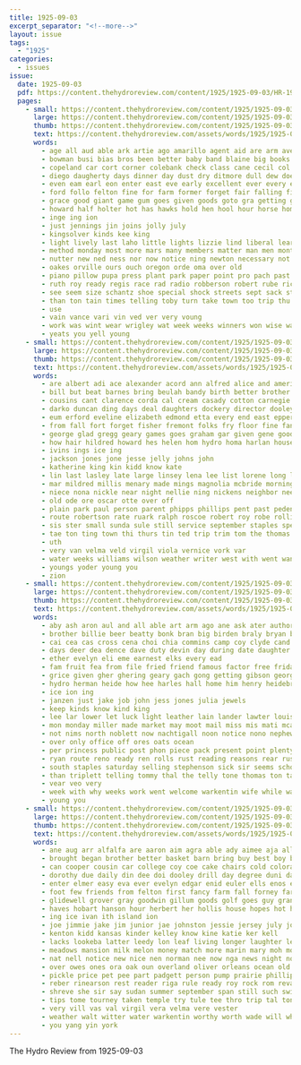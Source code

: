 ```yaml
---
title: 1925-09-03
excerpt_separator: "<!--more-->"
layout: issue
tags:
  - "1925"
categories:
  - issues
issue:
  date: 1925-09-03
  pdf: https://content.thehydroreview.com/content/1925/1925-09-03/HR-1925-09-03.pdf
  pages:
    - small: https://content.thehydroreview.com/content/1925/1925-09-03/small/HR-1925-09-03-01.jpg
      large: https://content.thehydroreview.com/content/1925/1925-09-03/large/HR-1925-09-03-01.jpg
      thumb: https://content.thehydroreview.com/content/1925/1925-09-03/thumbnails/HR-1925-09-03-01.jpg
      text: https://content.thehydroreview.com/assets/words/1925/1925-09-03/HR-1925-09-03-01.txt
      words:
        - age all aud able ark artie ago amarillo agent aid are arm ave ange and
        - bowman busi bias bros been better baby band blaine big books bie but balls both best bar bank bert back business bool bon boll bein boys bull begun
        - copeland car cort corner colebank check class cane cecil col county care cot clown chari charter chief carnegie carnival can cousin clinton cattle colorado call clark chamber cotton cash child chance come cold colle chew carl city
        - diego daugherty days dinner day dust dry ditmore dull dew does director date ding dollar dress dunn deal death
        - even eam earl eon enter east eve early excellent ever every ent est
        - ford follo felton fine for farm former forget fair falling fields favor free first fights from fame few fer fall fin friends fails friday
        - grace good giant game gum goes given goods goto gra getting ground gave georges gains going
        - howard half holter hot has hawks hold hen hool hour horse home hand hey hinton hydro high henry him hatfield heard her herald how had hon health horn husband herndon held
        - inge ing ion
        - just jennings jin joins jolly july
        - kingsolver kinds kee king
        - light lively last laho little lights lizzie lind liberal learn lay lime live likely line list lea leaf left lak
        - method monday most more mars many members matter man men mont much mula mere matters merchant mel march morris match merry mil miles mattar mill mules may music med made mean mackey miss main
        - nutter new ned ness nor now notice ning newton necessary not numbers night
        - oakes orville ours ouch oregon orde oma over old
        - piano pillow pupa press plant park paper point pro pach past pulling power pay pretty ports paris present plants pound pest per part pounds
        - ruth roy ready regis race rad radio robberson robert rube richert reuben rain
        - see seem size schantz shoe special shock streets sept sack stock silk sons swe seay set senator second strong summer selves san shows spring stockton store show south state shape still scott she school sunday saturday sis star such sting september seven service
        - than ton tain times telling toby turn take town too trip thu them tall test thomas the tate tin texas then thing tom tal tor tary toll
        - use
        - vain vance vari vin ved ver very voung
        - work was wint wear wrigley wat week weeks winners won wise wader wing wares water well went way while worm weal will weatherford wren white west why wire with war worms winter
        - yeats you yell young
    - small: https://content.thehydroreview.com/content/1925/1925-09-03/small/HR-1925-09-03-02.jpg
      large: https://content.thehydroreview.com/content/1925/1925-09-03/large/HR-1925-09-03-02.jpg
      thumb: https://content.thehydroreview.com/content/1925/1925-09-03/thumbnails/HR-1925-09-03-02.jpg
      text: https://content.thehydroreview.com/assets/words/1925/1925-09-03/HR-1925-09-03-02.txt
      words:
        - are albert adi ace alexander acord ann alfred alice and american arnett all anna
        - bill but beat barnes bring beulah bandy birth better brother bartgis been blum baby barrett bob bale benny business bennie ball bar buy bus boys born back bryan board bride
        - cousins cant clarence corda cal cream casady cotton carnegie castle cloud charles cake can clinton colorado couch chamber came company cedar clyde cobb camping call city cold credit cousin child cecil come chairs cregg
        - darko duncan ding days deal daughters dockery director dooley dunlap dinner dau day don dewey doing door during daughter dora doris ditmore dixie darnell
        - eum erford eveline elizabeth edmond etta every end east epperly elmer even euler
        - from fall fort forget fisher fremont folks fry floor fine fancy fair ford freda fam far filling fox fon few friday fruit frank foote for farm
        - george glad gregg geary games goes graham gar given gene good garrison greg ghost glen game gone gon guest greig gertrude
        - how hair hildred howard hes helen hom hydro homa harlan house homes hughes had hatfield heidebrecht hee hinton henry home her hollis hume hardware hall hour hamilton holt hern hensley half hea harry herndon has hopes
        - ivins ings ice ing
        - jackson jones jone jesse jelly johns john
        - katherine king kin kidd know kate
        - lin last lasley late large linsey lena lee list lorene long lola like lake lay left lillie line little lawrence look
        - mar mildred millis menary made mings magnolia mcbride morning mary members mathis many miss mosier mill mound men monday marshall miller mile menno mighty mattress milling mckee mae mcnary mccool
        - niece nona nickle near night nellie ning nickens neighbor nees neuhauser not nice new noon now
        - old ode ore oscar otte over off
        - plain park paul person parent phipps phillips pent past peden patil primrose port place parlor powell price purchase plese per pump paull plenty pure people page present pay pita
        - route robertson rate ruark ralph roscoe robert roy robe rollins reno ridenour regular ray ruth rates richert
        - sis ster small sunda sule still service september staples speedy smith she season sister shawnee sick station south side sights short see son sup simpson shorter sally stucky school schou sailor store sunday state sell susie sees saturday sund smart staple style set
        - tae ton ting town thi thurs tin ted trip trim tom the thomas tor triplett talk them taylor tur tickle talkington tailor tay thelma
        - uth
        - very van velma veld virgil viola vernice vork var
        - water weeks williams wilson weather writer west with went wann willian wife way week while wellen wie well work weatherford winter will was winsor william wind wonder wate
        - youngs yoder young you
        - zion
    - small: https://content.thehydroreview.com/content/1925/1925-09-03/small/HR-1925-09-03-03.jpg
      large: https://content.thehydroreview.com/content/1925/1925-09-03/large/HR-1925-09-03-03.jpg
      thumb: https://content.thehydroreview.com/content/1925/1925-09-03/thumbnails/HR-1925-09-03-03.jpg
      text: https://content.thehydroreview.com/assets/words/1925/1925-09-03/HR-1925-09-03-03.txt
      words:
        - aby ash aron aul and all able art arm ago ane ask ater author amanda angeles aho are
        - brother billie beer beatty bonk bran big birden braly bryan bank butler bros brecht bee back but baby best been beach buy bor bible better
        - cai cea cas cross cena choi chia commins camp coy clyde cand cream carl cake colony creek company clinton card col current child cat colorado caddo clair city corn congress carrier
        - days deer dea dence dave duty devin day during date daughter due denny dinner done don donna dalke doctor
        - ether evelyn eli eme earnest elks every ead
        - fam fruit fea from file fried friend famous factor free friday for farm frank fall few fae ford far fair
        - grice given gher ghering geary gach gong getting gibson george gave goes good guardian gold glidewell gen grant gordon
        - hydro herman heide how hee harles hall home him henry heidebrecht hing huntly hes hae house hie hot has hom her host had hoke heads herndon hopkins hearing hoot hennessy
        - ice ion ing
        - janzen just jake job john jess jones julia jewels
        - keep kinds know kind king
        - lee lar lower let luck light leather lain lander lawter louis last left later little line leona lose large
        - mon monday miller made market may moot mail miss mis mati mcalester mill mene more menno marvel morning mode might mcanally
        - not nims north noblett now nachtigall noon notice nono nephew nese noah nece nicely
        - over only office off ores oats ocean
        - per princess public post phon piece pack present point plenty pat place past pear proce peters people pitzer
        - ryan route reno ready ren rolls rust reading reasons rear russell rook reginald rea reap
        - south staples saturday selling stephenson sick sir seems school sale stant sun spain suk stock starring september smith sain supper sen sat stay stockton sunday sum scott star second strong suits see story san service still silver shoulder said sit sell sea she son susie start sulli sais style
        - than triplett telling tommy thal the telly tone thomas ton tan top times too teach toh town taylor tey thyng
        - vear veo very
        - week with why weeks work went welcome warkentin wife while wann wean wit wen ware win will white word wee was well weatherford weather war west
        - young you
    - small: https://content.thehydroreview.com/content/1925/1925-09-03/small/HR-1925-09-03-04.jpg
      large: https://content.thehydroreview.com/content/1925/1925-09-03/large/HR-1925-09-03-04.jpg
      thumb: https://content.thehydroreview.com/content/1925/1925-09-03/thumbnails/HR-1925-09-03-04.jpg
      text: https://content.thehydroreview.com/assets/words/1925/1925-09-03/HR-1925-09-03-04.txt
      words:
        - ane aug arr alfalfa are aaron aim agra able ady aimee aja all and angeles awa apache avis
        - brought began brother better basket barn bring buy best boy beech bob ben been bunch black bros bal bill big board bear briar beach burgman brown back box basa baby byrne bright bert breed business barbara but braly breath
        - can cooper cousin car college coy coe cake chairs cold colorado counts countryman corning cor carry cation captain corner city carl coats cheap carr child class call cause claflin came coop clinton constant content cool course capi connell collier collins caddo
        - dorothy due daily din dee doi dooley drill day degree duni daugherty dunn demons dent during down daughter dill
        - enter elmer easy eva ever evelyn edgar enid euler ells enos ell eve eam emma early ember elo ente ene every etna elk
        - foot few friends from felton first fancy farm fall forney farrow furnish free fair fos fred friday fain for finder freeman finch
        - glidewell grover gray goodwin gillum goods golf goes guy grant golden games griffin guest glad grain grade glass gram glen greeson glee good
        - haves hobart hanson hour herbert her hollis house hopes hot has hinton hole had heart home held henke hazel him hydro holes holding happy harvey herndon hares high health hae hart hoyd hal honor hensley
        - ing ice ivan ith island ion
        - joe jimmie jake jim junior jae johnston jessie jersey july john job
        - kenton kidd kansas kinder kelley know kine katie ker kell
        - lacks lookeba latter leedy lon leaf living longer laughter lee leas loss lena los leather ler left leat like letter light larger lov little large last lawton lio lit learned lacy land lake
        - meadows mansion milk melon money match more marin mary moh moore may morning mor mullins magna made miss menno mullin monday meter mail machi morris miller members mention much margaret men man
        - nat nell notice new nice nen norman nee now nga news night noti need never not nine ner nelli nas nate note
        - over owes ones ora oak oun overland oliver orleans ocean old oscar office
        - pickle price pet pee part padgett person pump prairie phillips palace port plenty poage pot power perrin prewitt people poi private pleasant plan pound pack pils pro pater pat present pal pauls pen puckett per plant public
        - reber rinearson rest reader riga rule ready roy rock rom reva rathburn randall range real rave rent rae rufus ramming rain reyer rie row read rosser round rand reasons records rowan ring reno rick ralph
        - shreve she sir say sudan summer september span still such swim sain small soon seat stands shanty special settler show stover sun station service schools state sunday standard store sell six see sunda seven stock second stange schoo school saturday shaw son stella scott swift sept saar sleep score stand smith sale said space sales sand
        - tips tome tourney taken temple try tule tee thro trip tal ton tench the times ted then tobacco treat thing tod toe taylor town thi teacher tana theron take thomas team tom teach tae them thom toni texas
        - very vill vas val virgil vera velma vere vester
        - weather walt witter water warkentin worthy worth wade will white went week west wayne weeks with wilbur write wish weatherford wells wil wash want wright wark was while work
        - you yang yin york
---
```


The Hydro Review from 1925-09-03

<!--more-->


